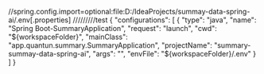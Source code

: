 //spring.config.import=optional:file:D:/IdeaProjects/summay-data-spring-ai/.env[.properties]
/////////test
{
    "configurations": [
        {
            "type": "java",
            "name": "Spring Boot-SummaryApplication<summary-summay-data-spring-ai>",
            "request": "launch",
            "cwd": "${workspaceFolder}",
            "mainClass": "app.quantun.summary.SummaryApplication",
            "projectName": "summary-summay-data-spring-ai",
            "args": "",
            "envFile": "${workspaceFolder}/.env"
        }
    ]
}
